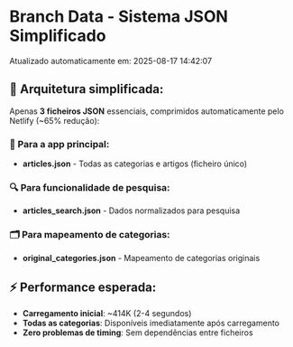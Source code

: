# Branch Data - Sistema JSON Simplificado
Atualizado automaticamente em: 2025-08-17 14:42:07

## 🎯 Arquitetura simplificada:
Apenas **3 ficheiros JSON** essenciais, comprimidos automaticamente pelo Netlify (~65% redução):

### 📱 Para a app principal:
- **articles.json** - Todas as categorias e artigos (ficheiro único)

### 🔍 Para funcionalidade de pesquisa:
- **articles_search.json** - Dados normalizados para pesquisa

### 🗂️ Para mapeamento de categorias:
- **original_categories.json** - Mapeamento de categorias originais

## ⚡ Performance esperada:
- **Carregamento inicial**: ~414K (2-4 segundos)
- **Todas as categorias**: Disponíveis imediatamente após carregamento
- **Zero problemas de timing**: Sem dependências entre ficheiros

